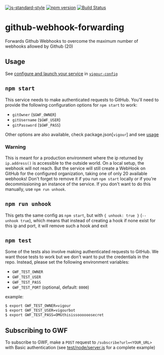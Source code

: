 [![js-standard-style](https://img.shields.io/badge/code%20style-standard-brightgreen.svg?style=flat)](https://github.com/feross/standard)
[![npm version](https://badge.fury.io/js/vigour-config.svg)](https://badge.fury.io/js/vigour-config)
[![Build Status](https://travis-ci.org/vigour-io/github-webhook-forwarding.svg?branch=develop)](https://travis-ci.org/vigour-io/github-webhook-forwarding)

# github-webhook-forwarding
Forwards Github Webhooks to overcome the maximum number of webhooks allowed by Github (20)

## Usage

See [configure and launch your service](https://github.com/vigour-io/config#configure-and-launch-your-service) in [`vigour-config`](https://github.com/vigour-io/config#readme)

## `npm start`

This service needs to make authenticated requests to GitHub. You'll need to provide the following configuration options for `npm start` to work:

- `gitOwner` (`$GWF_OWNER`)
- `gitUsername` (`$GWF_USER`)
- `gitPassword` (`$GWF_PASS`)

Other options are also available, check package.json[`vigour`] and see [usage](#usage)

### Warning

This is meant for a production environment where the ip returned by `ip.address()` is accessible to the outside world. On a local setup, the webhook will not reach. But the service will still create a WebHook on GitHub for the configured organization, taking one of only 20 available webhooks! Don't forget to remove it if you run `npm start` locally or if you're decommissioning an instance of the service. If you don't want to do this manually, use `npm run unhook`.

## `npm run unhook`

This gets the same config as `npm start`, but with `{ unhook: true }` (`--unhook true`), which means that instead of creating a hook if none exist for this ip and port, it will remove such a hook and exit

## `npm test`

Some of the tests also involve making authenticated requests to GitHub. We want those tests to work but we don't want to put the credentials in the repo. Instead, please set the following environment variables:

- `GWF_TEST_OWNER`
- `GWF_TEST_USER`
- `GWF_TEST_PASS`
- `GWF_TEST_PORT` (optional, default: `8000`)

example:
```sh
$ export GWF_TEST_OWNER=vigour
$ export GWF_TEST_USER=vigourbot
$ export GWF_TEST_PASS=OMGthisissoooooosecret
```

## Subscribing to GWF

To subscribe to GWF, make a `POST` request to `/subscribe?url=<YOUR_URL>` with Basic authentication (see [test/node/server.js]() for a complete example)
